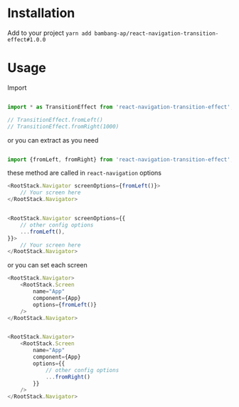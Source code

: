 # Installation

Add to your project `yarn add bambang-ap/react-navigation-transition-effect#1.0.0`

# Usage

Import
```javascript

import * as TransitionEffect from 'react-navigation-transition-effect';

// TransitionEffect.fromLeft()
// TransitionEffect.fromRight(1000)
```
or you can extract as you need
```javascript

import {fromLeft, fromRight} from 'react-navigation-transition-effect';
```

these method are called in `react-navigation` options

```javascript
<RootStack.Navigator screenOptions={fromLeft()}>
	// Your screen here
</RootStack.Navigator>


<RootStack.Navigator screenOptions={{
	// other config options
	...fromLeft(),
}}>
	// Your screen here
</RootStack.Navigator>
```
or you can set each screen

```javascript
<RootStack.Navigator>
	<RootStack.Screen
		name="App"
		component={App}
		options={fromLeft()}
	/>
</RootStack.Navigator>


<RootStack.Navigator>
	<RootStack.Screen
		name="App"
		component={App}
		options={{
			// other config options
			...fromRight()
		}}
	/>
</RootStack.Navigator>
```